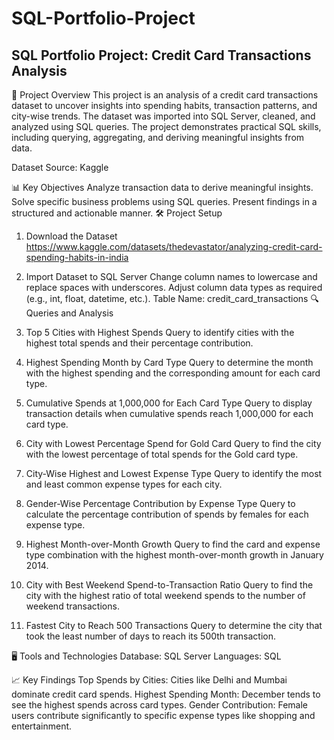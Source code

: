 # SQL-Portfolio-Project
## SQL Portfolio Project: Credit Card Transactions Analysis

📄 Project Overview
This project is an analysis of a credit card transactions dataset to uncover insights into spending habits, transaction patterns, and city-wise trends. The dataset was imported into SQL Server, cleaned, and analyzed using SQL queries. The project demonstrates practical SQL skills, including querying, aggregating, and deriving meaningful insights from data.

Dataset Source: Kaggle

📊 Key Objectives
Analyze transaction data to derive meaningful insights.
Solve specific business problems using SQL queries.
Present findings in a structured and actionable manner.
🛠 Project Setup
1. Download the Dataset
https://www.kaggle.com/datasets/thedevastator/analyzing-credit-card-spending-habits-in-india
2. Import Dataset to SQL Server
Change column names to lowercase and replace spaces with underscores.
Adjust column data types as required (e.g., int, float, datetime, etc.).
Table Name: credit_card_transactions
🔍 Queries and Analysis
1. Top 5 Cities with Highest Spends
Query to identify cities with the highest total spends and their percentage contribution.

2. Highest Spending Month by Card Type
Query to determine the month with the highest spending and the corresponding amount for each card type.

3. Cumulative Spends at 1,000,000 for Each Card Type
Query to display transaction details when cumulative spends reach 1,000,000 for each card type.

4. City with Lowest Percentage Spend for Gold Card
Query to find the city with the lowest percentage of total spends for the Gold card type.

5. City-Wise Highest and Lowest Expense Type
Query to identify the most and least common expense types for each city.

6. Gender-Wise Percentage Contribution by Expense Type
Query to calculate the percentage contribution of spends by females for each expense type.

7. Highest Month-over-Month Growth
Query to find the card and expense type combination with the highest month-over-month growth in January 2014.

8. City with Best Weekend Spend-to-Transaction Ratio
Query to find the city with the highest ratio of total weekend spends to the number of weekend transactions.

9. Fastest City to Reach 500 Transactions
Query to determine the city that took the least number of days to reach its 500th transaction.

🖥️ Tools and Technologies
Database: SQL Server
Languages: SQL

📈 Key Findings
Top Spends by Cities: Cities like Delhi and Mumbai dominate credit card spends.
Highest Spending Month: December tends to see the highest spends across card types.
Gender Contribution: Female users contribute significantly to specific expense types like shopping and entertainment.
